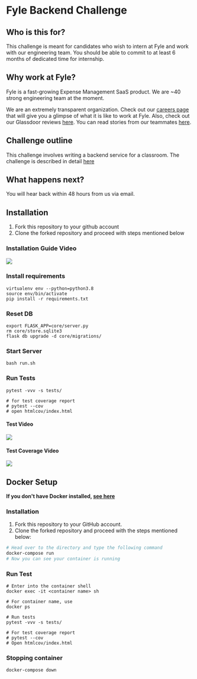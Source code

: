 # Fyle Backend Challenge

## Who is this for?

This challenge is meant for candidates who wish to intern at Fyle and work with our engineering team. You should be able to commit to at least 6 months of dedicated time for internship.

## Why work at Fyle?

Fyle is a fast-growing Expense Management SaaS product. We are ~40 strong engineering team at the moment. 

We are an extremely transparent organization. Check out our [careers page](https://careers.fylehq.com) that will give you a glimpse of what it is like to work at Fyle. Also, check out our Glassdoor reviews [here](https://www.glassdoor.co.in/Reviews/Fyle-Reviews-E1723235.htm). You can read stories from our teammates [here](https://stories.fylehq.com).


## Challenge outline

This challenge involves writing a backend service for a classroom. The challenge is described in detail [here](./Application.md)


## What happens next?

You will hear back within 48 hours from us via email. 


## Installation

1. Fork this repository to your github account
2. Clone the forked repository and proceed with steps mentioned below

### Installation Guide Video
[![](http://img.youtube.com/vi/m48VjM2EriY/0.jpg)](https://youtu.be/m48VjM2EriY)

### Install requirements

```
virtualenv env --python=python3.8
source env/bin/activate
pip install -r requirements.txt
```
### Reset DB

```
export FLASK_APP=core/server.py
rm core/store.sqlite3
flask db upgrade -d core/migrations/
```
### Start Server

```
bash run.sh
```
### Run Tests

```
pytest -vvv -s tests/

# for test coverage report
# pytest --cov
# open htmlcov/index.html
```
#### Test Video
[![](http://img.youtube.com/vi/dK_5G-FdluA/0.jpg)](https://youtu.be/dK_5G-FdluA)

#### Test Coverage Video
[![](http://img.youtube.com/vi/GdTFLauDztk/0.jpg)](https://youtu.be/GdTFLauDztk)

## Docker Setup

**If you don't have Docker installed, [see here](https://www.docker.com/products/docker-desktop/)**

### Installation
1. Fork this repository to your GitHub account.
2. Clone the forked repository and proceed with the steps mentioned below:

```bash
# Head over to the directory and type the following command
docker-compose run
# Now you can see your container is running
```
### Run Test
```
# Enter into the container shell
docker exec -it <container name> sh

# For container name, use
docker ps

# Run tests
pytest -vvv -s tests/

# For test coverage report
# pytest --cov
# Open htmlcov/index.html
```
### Stopping container
```
docker-compose down
```
